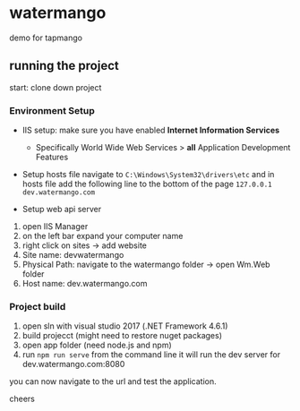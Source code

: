 # watermango
demo for tapmango

## running the project

start: clone down project

### Environment Setup
* IIS setup: make sure you have enabled **Internet Information Services**
  * Specifically World Wide Web Services > **all** Application Development Features
  
* Setup hosts file
navigate to `C:\Windows\System32\drivers\etc` and in hosts file add the following line
to the bottom of the page `127.0.0.1 dev.watermango.com`

* Setup web api server
1. open IIS Manager
2. on the left bar expand your computer name
3. right click on sites -> add website 
4. Site name: devwatermango
5. Physical Path: navigate to the watermango folder -> open Wm.Web folder
6. Host name: dev.watermango.com

### Project build
1. open sln with visual studio 2017 (.NET Framework 4.6.1)
2. build projecct (might need to restore nuget packages)
3. open app folder (need node.js and npm)
4. run `npm run serve` from the command line it will run the dev server for dev.watermango.com:8080

you can now navigate to the url and test the application.

cheers



